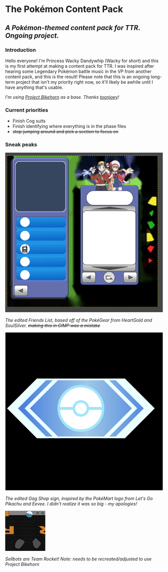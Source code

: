 # The Pokémon Content Pack
## *A Pokémon-themed content pack for TTR. Ongoing project.*

### Introduction 
Hello everyone! I'm Princess Wacky Dandywhip (Wacky for short) and this is my first attempt at making a content pack for TTR. I was inspired after hearing some Legendary Pokémon battle music in the VP from another content pack, and this is the result! Please note that this is an ongoing long-term project that isn't my priority right now, so it'll likely be awhile until I have anything that's usable.

*I'm using [Project Bikehorn](https://github.com/toonjoey/toontown-project-bikehorn) as a base. Thanks [toonjoey](https://github.com/toonjoey)!*

### Current priorities
- Finish Cog suits
- Finish identifying where everything is in the phase files
- ~~stop jumping around and pick a section to focus on~~

### Sneak peaks
![A screenshot of the edited Friends List.](FriendsList_Preview.png)

*The edited Friends List, based off of the PokéGear from HeartGold and SoulSilver. ~~making this in GIMP was a mistake~~*


![The edited Gag Shop sign.](GS_sign.jpg)

*The edited Gag Shop sign, inspired by the PokéMart logo from Let's Go Pikachu and Eevee. I didn't realize it was so big - my apologies!*


![The edited Sellbot Suit design.](s_blazer.jpg)

*Sellbots are Team Rocket! Note: needs to be recreated/adjusted to use Project Bikehorn*
